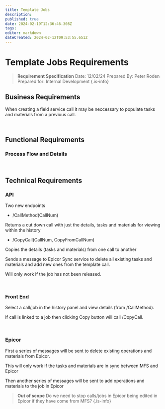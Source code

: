 ```yaml
---
title: Template Jobs
description: 
published: true
date: 2024-02-19T12:36:46.308Z
tags: 
editor: markdown
dateCreated: 2024-02-12T09:53:55.651Z
---
```


# Template Jobs Requirements

> **Requirement Specification**
> Date: 12/02/24
> Prepared By: Peter Roden
> Prepared for: Internal Development
{.is-info}

## Business Requirements

When creating a field service call it may be neccessary to populate tasks and materials from a previous call.

<br/>

## Functional Requirements

### Process Flow and Details



<br/>


## Technical Requirements

### API

Two new endpoints

- /CallMethod(CallNum)
  
Returns a cut down call with just the details, tasks and materials for viewing within the history
  
- /CopyCall(CallNum, CopyFromCallNum)

Copies the details (tasks and materials) from one call to another

Sends a message to Epicor Sync service to delete all existing tasks and materials and add new ones from the template call.

Will only work if the job has not been released.

<br/>

### Front End

Select a call/job in the history panel and view details (from /CallMethod). 

If call is linked to a job then clicking Copy button will call /CopyCall.

<br/>

### Epicor

First a series of messages will be sent to delete existing operations and materials from Epicor.

This will only work if the tasks and materials are in sync between MFS and Epicor

Then another series of messages will be sent to add operations and materials to the job in Epicor

> **Out of scope**
> Do we need to stop calls/jobs in Epicor being edited in Epicor if they have come from MFS?
{.is-info}


<br/>

